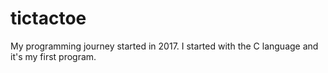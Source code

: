 # tictactoe
My programming journey started in 2017. I started with the C language and it's my first program.
